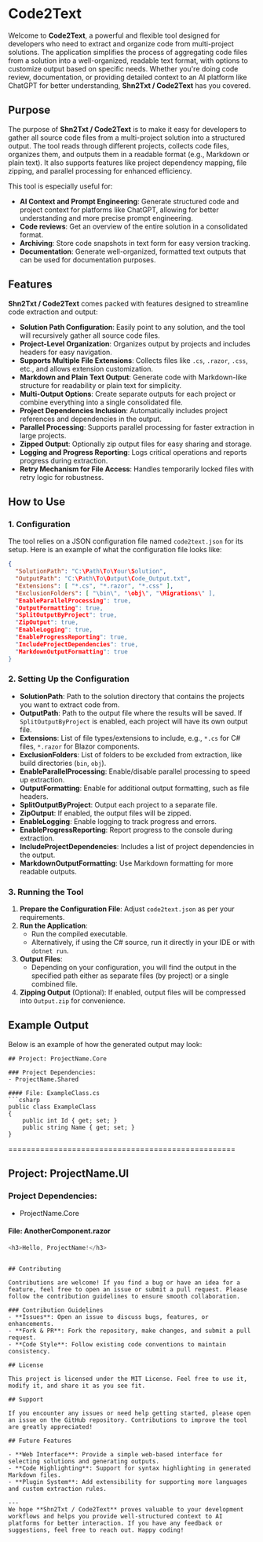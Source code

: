# Code2Text

Welcome to **Code2Text**, a powerful and flexible tool designed for developers who need to extract and organize code from multi-project solutions. The application simplifies the process of aggregating code files from a solution into a well-organized, readable text format, with options to customize output based on specific needs. Whether you're doing code review, documentation, or providing detailed context to an AI platform like ChatGPT for better understanding, **Shn2Txt / Code2Text** has you covered.

## Purpose

The purpose of **Shn2Txt / Code2Text** is to make it easy for developers to gather all source code files from a multi-project solution into a structured output. The tool reads through different projects, collects code files, organizes them, and outputs them in a readable format (e.g., Markdown or plain text). It also supports features like project dependency mapping, file zipping, and parallel processing for enhanced efficiency.

This tool is especially useful for:
- **AI Context and Prompt Engineering**: Generate structured code and project context for platforms like ChatGPT, allowing for better understanding and more precise prompt engineering.
- **Code reviews**: Get an overview of the entire solution in a consolidated format.
- **Archiving**: Store code snapshots in text form for easy version tracking.
- **Documentation**: Generate well-organized, formatted text outputs that can be used for documentation purposes.

## Features

**Shn2Txt / Code2Text** comes packed with features designed to streamline code extraction and output:

- **Solution Path Configuration**: Easily point to any solution, and the tool will recursively gather all source code files.
- **Project-Level Organization**: Organizes output by projects and includes headers for easy navigation.
- **Supports Multiple File Extensions**: Collects files like `.cs`, `.razor`, `.css`, etc., and allows extension customization.
- **Markdown and Plain Text Output**: Generate code with Markdown-like structure for readability or plain text for simplicity.
- **Multi-Output Options**: Create separate outputs for each project or combine everything into a single consolidated file.
- **Project Dependencies Inclusion**: Automatically includes project references and dependencies in the output.
- **Parallel Processing**: Supports parallel processing for faster extraction in large projects.
- **Zipped Output**: Optionally zip output files for easy sharing and storage.
- **Logging and Progress Reporting**: Logs critical operations and reports progress during extraction.
- **Retry Mechanism for File Access**: Handles temporarily locked files with retry logic for robustness.

## How to Use

### 1. Configuration

The tool relies on a JSON configuration file named `code2text.json` for its setup. Here is an example of what the configuration file looks like:

```json
{
  "SolutionPath": "C:\Path\To\Your\Solution",
  "OutputPath": "C:\Path\To\Output\Code_Output.txt",
  "Extensions": [ "*.cs", "*.razor", "*.css" ],
  "ExclusionFolders": [ "\bin\", "\obj\", "\Migrations\" ],
  "EnableParallelProcessing": true,
  "OutputFormatting": true,
  "SplitOutputByProject": true,
  "ZipOutput": true,
  "EnableLogging": true,
  "EnableProgressReporting": true,
  "IncludeProjectDependencies": true,
  "MarkdownOutputFormatting": true
}
```

### 2. Setting Up the Configuration

- **SolutionPath**: Path to the solution directory that contains the projects you want to extract code from.
- **OutputPath**: Path to the output file where the results will be saved. If `SplitOutputByProject` is enabled, each project will have its own output file.
- **Extensions**: List of file types/extensions to include, e.g., `*.cs` for C# files, `*.razor` for Blazor components.
- **ExclusionFolders**: List of folders to be excluded from extraction, like build directories (`bin`, `obj`).
- **EnableParallelProcessing**: Enable/disable parallel processing to speed up extraction.
- **OutputFormatting**: Enable for additional output formatting, such as file headers.
- **SplitOutputByProject**: Output each project to a separate file.
- **ZipOutput**: If enabled, the output files will be zipped.
- **EnableLogging**: Enable logging to track progress and errors.
- **EnableProgressReporting**: Report progress to the console during extraction.
- **IncludeProjectDependencies**: Includes a list of project dependencies in the output.
- **MarkdownOutputFormatting**: Use Markdown formatting for more readable outputs.

### 3. Running the Tool

1. **Prepare the Configuration File**: Adjust `code2text.json` as per your requirements.
2. **Run the Application**:
   - Run the compiled executable.
   - Alternatively, if using the C# source, run it directly in your IDE or with `dotnet run`.
3. **Output Files**:
   - Depending on your configuration, you will find the output in the specified path either as separate files (by project) or a single combined file.
4. **Zipping Output** (Optional): If enabled, output files will be compressed into `Output.zip` for convenience.

## Example Output

Below is an example of how the generated output may look:

```
## Project: ProjectName.Core

### Project Dependencies:
- ProjectName.Shared

#### File: ExampleClass.cs
```csharp
public class ExampleClass
{
    public int Id { get; set; }
    public string Name { get; set; }
}
```

==================================================

## Project: ProjectName.UI

### Project Dependencies:
- ProjectName.Core

#### File: AnotherComponent.razor
```csharp
<h3>Hello, ProjectName!</h3>
```
```

## Contributing

Contributions are welcome! If you find a bug or have an idea for a feature, feel free to open an issue or submit a pull request. Please follow the contribution guidelines to ensure smooth collaboration.

### Contribution Guidelines
- **Issues**: Open an issue to discuss bugs, features, or enhancements.
- **Fork & PR**: Fork the repository, make changes, and submit a pull request.
- **Code Style**: Follow existing code conventions to maintain consistency.

## License

This project is licensed under the MIT License. Feel free to use it, modify it, and share it as you see fit.

## Support

If you encounter any issues or need help getting started, please open an issue on the GitHub repository. Contributions to improve the tool are greatly appreciated!

## Future Features

- **Web Interface**: Provide a simple web-based interface for selecting solutions and generating outputs.
- **Code Highlighting**: Support for syntax highlighting in generated Markdown files.
- **Plugin System**: Add extensibility for supporting more languages and custom extraction rules.

---
We hope **Shn2Txt / Code2Text** proves valuable to your development workflows and helps you provide well-structured context to AI platforms for better interaction. If you have any feedback or suggestions, feel free to reach out. Happy coding!

